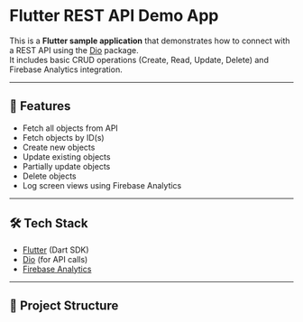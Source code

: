 # Flutter REST API Demo App

This is a **Flutter sample application** that demonstrates how to connect with a REST API using the [Dio](https://pub.dev/packages/dio) package.  
It includes basic CRUD operations (Create, Read, Update, Delete) and Firebase Analytics integration.

---

## 🚀 Features
- Fetch all objects from API
- Fetch objects by ID(s)
- Create new objects
- Update existing objects
- Partially update objects
- Delete objects
- Log screen views using Firebase Analytics

---

## 🛠️ Tech Stack
- [Flutter](https://flutter.dev/) (Dart SDK)
- [Dio](https://pub.dev/packages/dio) (for API calls)
- [Firebase Analytics](https://pub.dev/packages/firebase_analytics)

---

## 📂 Project Structure
